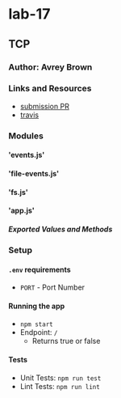 # lab-17

## TCP

### Author: Avrey Brown

### Links and Resources
* [submission PR](https://github.com/AvreyBrown-401-advanced-javascript/lab-17/pull/1)
* [travis](https://www.travis-ci.com/AvreyBrown-401-advanced-javascript/lab-17)



### Modules
#### 'events.js'
#### 'file-events.js'
#### 'fs.js'
#### 'app.js'
##### Exported Values and Methods



### Setup
#### `.env` requirements
* `PORT` - Port Number

#### Running the app
* `npm start`
* Endpoint: `/`
  * Returns true or false
  
#### Tests
* Unit Tests: `npm run test`
* Lint Tests: `npm run lint`
